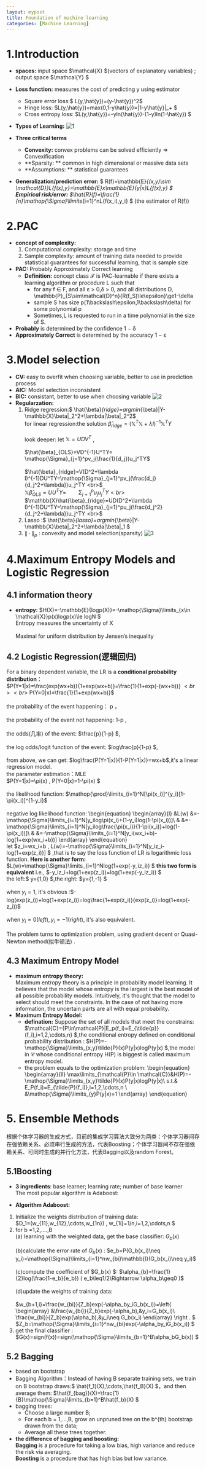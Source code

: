 ```yaml
---
layout: mypost
title: Foundation of machine learning
categories: [Machine Learning]
---
```


# 1.Introduction

+ **spaces:**   input space $\mathcal{X} $(vectors of explanatory variables) ; output space $\mathcal{Y} $
+ **Loss function:**  measures the cost of predicting y using estimator 
    + Square error loss:$ L(y,\hat{y})=(y-\hat{y})^2$
    + Hinge loss: $L(y,\hat{y})=max(0,1-y\hat{y})=|1-y\hat{y}|_+ $
    + Cross entropy loss:  $L(y,\hat{y})=-yln(\hat{y})-(1-y)ln(1-\hat{y}) $
           
+ **Types of Learning:**
![1](1.png)
+ **Three critical terms**
    + **Convexity:** convex problems can be solved efficiently $\Rightarrow$ Convexification
    + **Sparsity: ** common in high dimensional or massive data sets
    + **Assumptions: ** statistical guarantees
+ **Generalization/prediction error:**  $ R(f)=\mathbb{E}_{(x,y)\sim \mathcal{D}}L\{f(x),y\}=\mathbb{E}_x\mathbb{E}_{y|x}L\{f(x),y\} $
<br>**Empirical risk/error:** $\hat{R}(f)=\frac{1}{n}\mathop{\Sigma}\limits_{i=1}^nL\{f(x_i),y_i\} $ (the estimator of R(f))<br>

# 2.PAC
+ **concept of complexity:**
    1. Computational complexity: storage and time
    2. Sample complexity: amount of training data needed to provide statistical guarantees
        for successful learning, that is sample size
+ **PAC:** Probably Approximately Correct learning
    + **Definition:** concept class $\mathcal{F}$ is PAC-learnable if there exists a learning algorithm or procedure L such that
       +  for any f ∈ F, and all ε > 0,δ > 0, and all distributions D, \mathbb{P}_{S\sim\mathcal{D}^n}\{R(f_S)\le\epsilon\}\ge1-\delta 
       + sample S has size p(1\backslash\epsilon,1\backslash\delta)  for some polynomial p 
       + Sometimes,L is requested to run in a time polynomial in the size of S.
+ **Probably** is determined by the confidence 1 − δ
+ **Approximately Correct** is determined by the accuracy 1 − ε

# 3.Model selection
+ **CV:** easy to overfit when choosing variable, better to use in prediction process
+ **AIC:** Model selection inconsistent
+ **BIC:** consistant,  better to use when choosing variable
![2](2.png)
+ **Regularzation:**
    1. Ridge regression:$ \hat{\beta}_{ridge}=argmin_{\beta}\|Y-\mathbb{X}\beta\|_2^2+\lambda\|\beta\|_2^2$
       <br>for linear regression:the solution $\hat{\beta}_{ridge}=(\mathbb{X}^T\mathbb{X}+\lambda I)^{-1}\mathbb{X}^TY$ <br>
       <br>look deeper: let $\mathbb{X}=UDV^T$ , <br>
<br>$\hat{\beta}_{OLS}=VD^{-1}U^TY= \mathop{\Sigma}_{j=1}^pv_j(\frac{1}{d_j})u_j^TY$ <br>
<br>$\hat{\beta}_{ridge}=V(D^2+\lambda I)^{-1}DU^TY=\mathop{\Sigma}_{j=1}^pv_j(\frac{d_j}{d_j^2+\lambda})u_j^TY <br>$
<br>$\mathbb{X}\hat{\beta}_{OLS}=UU^TY= \qquad\mathop{\Sigma}_{j=1}^pu_ju_j^TY <br>$
<br>$\mathbb{X}\hat{\beta}_{ridge}=UD(D^2+\lambda I)^{-1}DU^TY=\mathop{\Sigma}_{j=1}^pu_j(\frac{d_j^2}{d_j^2+\lambda})u_j^TY <br>$
    2. Lasso :$ \hat{\beta}_{lasso}=argmin_{\beta}\|Y-\mathbb{X}\beta\|_2^2+\lambda\|\beta\|_1 $
    3. $\|\cdot\|_p$ :  convexity and model selection(sparsity)
    ![3](3.png)
    

# 4.Maximum Entropy Models and Logistic Regression

## 4.1 information theory
+ **entropy:** $H(X)=-\mathbb{E}\{logp(X)\}=-\mathop{\Sigma}\limits_{x\in \mathcal{X}}p(x)logp(x)\le logN $
                <br> Entropy measures the uncertainty of X <br>
                <br> Maximal for uniform distribution by Jensen’s inequality<br>

## 4.2  Logistic Regression(逻辑回归)
For a binary dependent variable, the  LR is a **conditional probability distribution**：
<br>$P(Y=1|x)=\frac{exp(wx+b)}{1+exp(wx+b)}=\frac{1}{1+exp(-(wx+b))} $<br><br>$ P(Y=0|x)=\frac{1}{1+exp(wx+b)}$ <br>
<br>the probability of the event happening： p ，<br>
<br>the probability of the event not happening: 1-p ,<br>
<br>the odds(几率) of the event: $\frac{p}{1-p} $,<br>
<br>the log odds/logit function of the event: $log\frac{p}{1-p} $,<br>
<br>from above, we can get:  $log\frac{P(Y=1|x)}{1-P(Y=1|x)}=wx+b$,it's a linear regression model.<br>
the parameter estimation：MLE
<br>$P(Y=1|x)=\pi(x)        ,     P(Y=0|x)=1-\pi(x) $<br>
<br>the likelihood function: $\mathop{\prod}\limits_{i=1}^N[\pi(x_i)]^{y_i}[1-\pi(x_i)]^{1-y_i}$ <br>
<br>negative  log likelihood function: \begin{equation} \begin{array}{l} &L(w) &=-\mathop{\Sigma}\limits_{i=1}^N[y_ilog\pi(x_i)+(1-y_i)log(1-\pi(x_i))]\\ & &=-\mathop{\Sigma}\limits_{i=1}^N[y_ilog\frac{\pi(x_i)}{1-\pi(x_i)}+log(1-\pi(x_i))]\\ & &=-\mathop{\Sigma}\limits_{i=1}^N[y_i(wx_i+b)-log(1+exp(wx_i+b))] \end{array} \end{equation} <br>
let $z_i=wx_i+b , L(w)=-\mathop{\Sigma}\limits_{i=1}^N[y_iz_i-log(1+exp(z_i))] $ ,that is to say  the loss function of LR is  logarithmic loss function.
**Here is another form:** $L(w)=\mathop{\Sigma}\limits_{i=1}^Nlog(1+exp(-y_iz_i)) $
**this two form is equivalent** i.e., $-y_iz_i+log(1+exp(z_i))=log(1+exp(-y_iz_i)) $
<br>the left:$ y=\{1,0\} $,the right: $y=\{1,-1\} $<br>
<br>when $y_i=1$, it's  obvious :$-log(exp(z_i))+log(1+exp(z_i))=log\frac{1+exp(z_i)}{exp(z_i)}=log(1+exp(-z_i))$<br>
<br>when $y_i=0 (left), y_i=-1 (right)$,  it's also equivalent.<br>
<br>The problem turns to optimization problem, using gradient decent or Quasi-Newton method(拟牛顿法) .<br>

## 4.3 Maximum Entropy Model
+ **maximum entropy theory:**
<br>Maximum entropy theory is a principle in probability model learning. It believes that the model whose entropy is the largest is the best model of all possible probability models. Intuitively, it's thought that the model to select should meet the constraints. In the case of not having more information, the uncertain parts are all with equal probability.<br>
+ **Maximum Entropy Model:** 
    + **defination:** Suppose the set of all models that meet the constrains: $\mathcal{C}=\{P\in\mathcal{P}|E_p(f_i)=E_{\tilde{p}}(f_i),i=1,2,\cdots,n\} $,the conditional entropy defined on conditional probability distribution : $H(P)=-\mathop{\Sigma}\limits_{x,y}\tilde{P}(x)P(y|x)logP(y|x) $,the model in $\mathcal{C}$ whose conditional entropy H(P) is biggest is called maximum entropy model.
    + the problem equals to the optimization problem:
\begin{equation} \begin{array}{ll} \max\limits_{\mathcal{P}\in \mathcal{C}}&H(P)=-\mathop{\Sigma}\limits_{x,y}\tilde{P}(x)P(y|x)logP(y|x)\\ s.t.& E_P(f_i)=E_{\tilde{P}(f_i)},i=1,2,\cdots,n \\ &\mathop{\Sigma}\limits_{y}P(y|x)=1 \end{array} \end{equation} 

# 5. Ensemble Methods
  根据个体学习器的生成方式，目前的集成学习算法大致分为两类：个体学习器间存在强依赖关系、必须串行生成的方法，代表Boosting；个体学习器间不存在强依赖关系、可同时生成的并行化方法，代表Bagging以及random Forest。
## 5.1Boosting

 + **3 ingredients**: base learner;  learning rate;  number of base learner
<br>The most popular algorithm is Adaboost:<br>

+ **Algorithm Adaboost:**

 1. Initialize the weights distribution of training data:
<br>$D_1=(w_{11},w_{12},\cdots,w_{1n}) ,  w_{1i}=1/n,i=1,2,\cdots,n $<br>
 2.  for b =1,2,....,B
     <br>(a) learning with the weighted data, get the  base classifier: $G_b(x)$<br>
    <br> (b)calculate the error rate   of $G_b(x)$ :  $e_b=P(G_b(x_i)\neq y_i)=\mathop{\Sigma}\limits_{i=1}^nw_{bi}\mathbb{I}(G_b(x_i)\neq y_i)$ <br>
     <br>(c)compute the coefficient of $G_b(x) $:  $\alpha_{b}=\frac{1}{2}log(\frac{1-e_b}{e_b})  ( e_b\leq1/2\Rightarrow \alpha_b\geq0 )$<br>
     <br>(d)update the weights of training data: <br>
 <br>$w_{b+1,i}=\frac{w_{bi}}{Z_b}exp(-\alpha_by_iG_b(x_i))=\left\{ \begin{array} &\frac{w_{bi}}{Z_b}exp(-\alpha_b),&y_i=G_b(x_i)\\ \frac{w_{bi}}{Z_b}exp(\alpha_b),&y_i\neq G_b(x_i) \end{array} \right . $
<br>$Z_b=\mathop{\Sigma}\limits_{i=1}^nw_{bi}exp(-\alpha_by_iG_b(x_i)) $<br>
 3. get the final classifier : $G(x)=sign(f(x))=sign(\mathop{\Sigma}\limits_{b=1}^B\alpha_bG_b(x)) $

## 5.2 Bagging
+ based on bootstrap
+ Bagging Algorithm：Instead of having B separate training sets, we train on B bootstrap draws:$ \hat{f_1}(X),\cdots,\hat{f_B}(X) $，and then average them: $\hat{f_{bag}}(X)=\frac{1}{B}\mathop{\Sigma}\limits_{b=1}^B\hat{f_b}(X) $
+ bagging trees:
     - Choose a large number B;
     - For each b = 1,...,B, grow an unpruned tree on the b^{th} bootstrap drawn
         from the data;
     - Average all these trees together. 
+ **the difference of bagging and boosting:**
<br>**Bagging** is a procedure for taking a low bias, high variance and reduce the risk via averaging.<br>
**Boosting** is a procedure that has high bias but low variance.